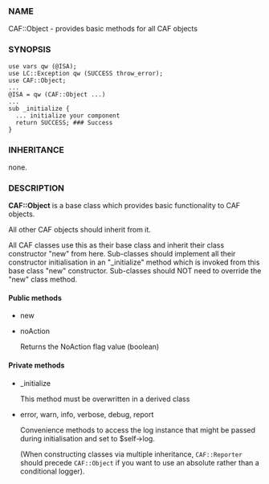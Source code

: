 ### NAME

CAF::Object - provides basic methods for all CAF objects

### SYNOPSIS

    use vars qw (@ISA);
    use LC::Exception qw (SUCCESS throw_error);
    use CAF::Object;
    ...
    @ISA = qw (CAF::Object ...)
    ...
    sub _initialize {
      ... initialize your component
      return SUCCESS; ### Success
    }

### INHERITANCE

none.

### DESCRIPTION

**CAF::Object** is a base class which provides basic functionality to
CAF objects.

All other CAF objects should inherit from it.

All CAF classes use this as their base class and inherit their class
constructor "new" from here. Sub-classes should implement all their
constructor initialisation in an "\_initialize" method which is invoked
from this base class "new" constructor. Sub-classes should NOT need to
override the "new" class method.

#### Public methods

- new
- noAction

    Returns the NoAction flag value (boolean)

#### Private methods

- \_initialize

    This method must be overwritten in a derived class

- error, warn, info, verbose, debug, report

    Convenience methods to access the log instance that might 
    be passed during initialisation and set to $self->log.

    (When constructing classes via multiple inheritance, 
    `CAF::Reporter` should precede `CAF::Object` if you want 
    to use an absolute rather than a conditional logger). 
